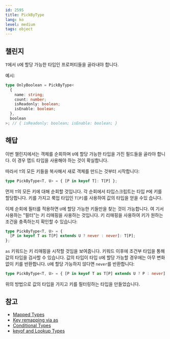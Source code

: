 ```yaml
---
id: 2595
title: PickByType
lang: ko
level: medium
tags: object
---
```


## 챌린지

`T`에서 `U`에 할당 가능한 타입인 프로퍼티들을 골라내야 합니다.

예시:

```typescript
type OnlyBoolean = PickByType<
  {
    name: string;
    count: number;
    isReadonly: boolean;
    isEnable: boolean;
  },
  boolean
>; // { isReadonly: boolean; isEnable: boolean; }
```

## 해답

이번 챌린지에서는 객체를 순회하며 `U`에 할당 가능한 타입을 가진 필드들을 골라야
합니다. 이 경우 맵드 타입을 사용해야 하는 것이 확실합니다.

따라서 `T`의 모든 키들을 복사해서 새로 객체를 만드는 것부터 시작합니다:

```typescript
type PickByType<T, U> = { [P in keyof T]: T[P] };
```

먼저 `T`의 모든 키에 대해 순회할 것입니다. 각 순회에서 타입스크립트는 타입 `P`에
키를 할당합니다. 키를 가지고 룩업 타입인 `T[P]`를 사용하여 값의 타입을 얻을 수있
습니다.

이제 순회에 필터를 적용하면 `U`에 할당 가능한 키들만을 찾는 것이 가능합니다. 여
기서 사용하는 "필터"는 키 리매핑을 사용하는 것입니다. 키 리매핑을 사용하여 키가
원하는 조건을 충족하는지 확인할 수 있습니다:

```typescript
type PickByType<T, U> = {
  [P in keyof T as T[P] extends U ? never : never]: T[P];
};
```

`as` 키워드는 키 리매핑을 시작할 것임을 보여줍니다. 키워드 이후에 조건부 타입을
통해 값의 타입을 검사할 수 있습니다. 값의 타입이 타입 `U`에 할당 가능할 경우에는
아무 변화 없이 키를 반환합니다. `U`에 할당 가능하지 않다면 `never`를 반환합니다:

```typescript
type PickByType<T, U> = { [P in keyof T as T[P] extends U ? P : never]: T[P] };
```

위의 방법으로 값의 타입을 가지고 키를 필터링하는 타입을 만들었습니다.

## 참고

- [Mapped Types](https://www.typescriptlang.org/docs/handbook/2/mapped-types.html)
- [Key remapping via as](https://www.typescriptlang.org/docs/handbook/2/mapped-types.html#key-remapping-via-as)
- [Conditional Types](https://www.typescriptlang.org/docs/handbook/2/conditional-types.html)
- [keyof and Lookup Types](https://www.typescriptlang.org/docs/handbook/release-notes/typescript-2-1.html#keyof-and-lookup-types)
